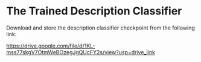 # The Trained Description Classifier

Download and store the description classifier checkpoint from the following link:

https://drive.google.com/file/d/1KL-mss77skgV7OtmWeBOzegJgQUcFY2s/view?usp=drive_link
